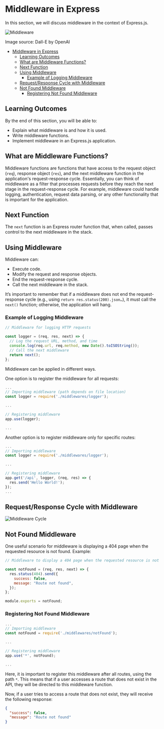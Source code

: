  # Middleware in Express

In this section, we will discuss middleware in the context of Express.js.

![Middleware](Middleware.webp)

Image source: Dall-E by OpenAI

- [Middleware in Express](#middleware-in-express)
  - [Learning Outcomes](#learning-outcomes)
  - [What are Middleware Functions?](#what-are-middleware-functions)
  - [Next Function](#next-function)
  - [Using Middleware](#using-middleware)
    - [Example of Logging Middleware](#example-of-logging-middleware)
  - [Request/Response Cycle with Middleware](#requestresponse-cycle-with-middleware)
  - [Not Found Middleware](#not-found-middleware)
    - [Registering Not Found Middleware](#registering-not-found-middleware)

## Learning Outcomes

By the end of this section, you will be able to:

- Explain what middleware is and how it is used.
- Write middleware functions.
- Implement middleware in an Express.js application.

## What are Middleware Functions?

Middleware functions are functions that have access to the request object (`req`), response object (`res`), and the next middleware function in the application's request-response cycle. Essentially, you can think of middleware as a filter that processes requests before they reach the next stage in the request-response cycle. For example, middleware could handle logging, authentication, request data parsing, or any other functionality that is important for the application.

## Next Function

The `next` function is an Express router function that, when called, passes control to the next middleware in the stack.

## Using Middleware

Middleware can:

- Execute code.
- Modify the request and response objects.
- End the request-response cycle.
- Call the next middleware in the stack.

It’s important to remember that if a middleware does not end the request-response cycle (e.g., using `return res.status(200).json…`), it must call the `next()` function; otherwise, the application will hang.

### Example of Logging Middleware

```javascript
// Middleware for logging HTTP requests

const logger = (req, res, next) => {
  // Log the request URL, method, and time
  console.log(req.url, req.method, new Date().toISOString());
  // Call the next middleware
  return next();
};
```

Middleware can be applied in different ways.

One option is to register the middleware for all requests:

```javascript
...
// Importing middleware (path depends on file location)
const logger = require('./middlewares/logger');

...

// Registering middleware
app.use(logger);

...
```

Another option is to register middleware only for specific routes:

```javascript
...
// Importing middleware
const logger = require('./middlewares/logger');

...

// Registering middleware
app.get('/api', logger, (req, res) => {
  res.send('Hello World!');
});
...
```

## Request/Response Cycle with Middleware

![Middleware Cycle](./middleware.png)

## Not Found Middleware

One useful scenario for middleware is displaying a 404 page when the requested resource is not found. Example:

```javascript
// Middleware to display a 404 page when the requested resource is not found

const notFound = (req, res, next) => {
  res.status(404).send({
    success: false,
    message: "Route not found",
  });
};

module.exports = notFound;
```

### Registering Not Found Middleware

```javascript
...
// Importing middleware
const notFound = require('./middlewares/notFound');

...

// Registering middleware
app.use('*', notFound);

...
```

Here, it is important to register this middleware after all routes, using the path `*`. This means that if a user accesses a route that does not exist in the API, they will be directed to this middleware function.

Now, if a user tries to access a route that does not exist, they will receive the following response:

```json
{
  "success": false,
  "message": "Route not found"
}
```
